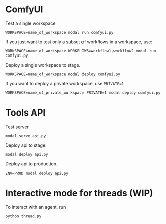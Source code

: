 # ComfyUI

Test a single workspace

    WORKSPACE=name_of_workspace modal run comfyui.py

If you just want to test only a subset of workflows in a workspace, use:

    WORKSPACE=name_of_workspace WORKFLOWS=workflow1,workflow2 modal run comfyui.py

Deploy a single workspace to stage.

    WORKSPACE=name_of_workspace modal deploy comfyui.py

If you want to deploy a private workspace, use `PRIVATE=1`

    WORKSPACE=name_of_private_workspace PRIVATE=1 modal deploy comfyui.py




# Tools API

Test server

    modal serve api.py

Deploy api to stage.

    modal deploy api.py

Deploy api to production.

    ENV=PROD modal deploy api.py


# Interactive mode for threads (WIP)

To interact with an agent, run

    python thread.py

